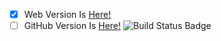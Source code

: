 - [x] Web Version Is [Here!](https://arplane-socity.github.io/arplane-project-all)
- [ ] GitHub Version Is [Here!](https://github.com/Arplane-SOCITY/arplane-project-all/)
![Build Status Badge](https://img.shields.io/github/workflow/status/Arplane-SOCITY/arplane-project-all/Arplane%20Framework%20Install?color=passing&label=build&logo=build%20logo&logoColor=passing&style=plastic)
